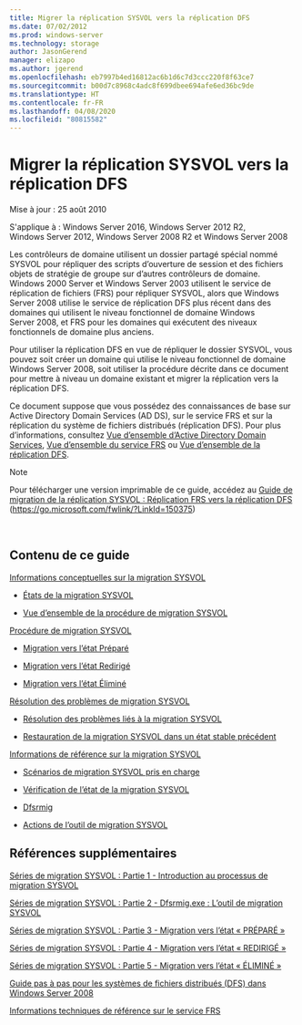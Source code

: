 ```yaml
---
title: Migrer la réplication SYSVOL vers la réplication DFS
ms.date: 07/02/2012
ms.prod: windows-server
ms.technology: storage
author: JasonGerend
manager: elizapo
ms.author: jgerend
ms.openlocfilehash: eb7997b4ed16812ac6b1d6c7d3ccc220f8f63ce7
ms.sourcegitcommit: b00d7c8968c4adc8f699dbee694afe6ed36bc9de
ms.translationtype: HT
ms.contentlocale: fr-FR
ms.lasthandoff: 04/08/2020
ms.locfileid: "80815582"
---
```

# <a name="migrate-sysvol-replication-to-dfs-replication"></a>Migrer la réplication SYSVOL vers la réplication DFS


Mise à jour : 25 août 2010

S'applique à : Windows Server 2016, Windows Server 2012 R2, Windows Server 2012, Windows Server 2008 R2 et Windows Server 2008

Les contrôleurs de domaine utilisent un dossier partagé spécial nommé SYSVOL pour répliquer des scripts d’ouverture de session et des fichiers objets de stratégie de groupe sur d’autres contrôleurs de domaine. Windows 2000 Server et Windows Server 2003 utilisent le service de réplication de fichiers (FRS) pour répliquer SYSVOL, alors que Windows Server 2008 utilise le service de réplication DFS plus récent dans des domaines qui utilisent le niveau fonctionnel de domaine Windows Server 2008, et FRS pour les domaines qui exécutent des niveaux fonctionnels de domaine plus anciens.

Pour utiliser la réplication DFS en vue de répliquer le dossier SYSVOL, vous pouvez soit créer un domaine qui utilise le niveau fonctionnel de domaine Windows Server 2008, soit utiliser la procédure décrite dans ce document pour mettre à niveau un domaine existant et migrer la réplication vers la réplication DFS.

Ce document suppose que vous possédez des connaissances de base sur Active Directory Domain Services (AD DS), sur le service FRS et sur la réplication du système de fichiers distribués (réplication DFS). Pour plus d’informations, consultez [Vue d’ensemble d’Active Directory Domain Services](https://go.microsoft.com/fwlink/?linkid=147787), [Vue d’ensemble du service FRS](https://go.microsoft.com/fwlink/?linkid=121763) ou [Vue d’ensemble de la réplication DFS](https://go.microsoft.com/fwlink/?linkid=121762).


> [!NOTE]
> Pour télécharger une version imprimable de ce guide, accédez au <a href="https://go.microsoft.com/fwlink/?linkid=150375">Guide de migration de la réplication SYSVOL : Réplication FRS vers la réplication DFS</a> (https://go.microsoft.com/fwlink/?LinkId=150375)
<br>


## <a name="in-this-guide"></a>Contenu de ce guide

[Informations conceptuelles sur la migration SYSVOL](https://docs.microsoft.com/previous-versions/windows/it-pro/windows-server-2008-R2-and-2008/dd640170(v=ws.10))

  - [États de la migration SYSVOL](https://docs.microsoft.com/previous-versions/windows/it-pro/windows-server-2008-R2-and-2008/dd641052(v=ws.10))  
      
  - [Vue d’ensemble de la procédure de migration SYSVOL](https://docs.microsoft.com/previous-versions/windows/it-pro/windows-server-2008-R2-and-2008/dd639809(v=ws.10))  
      

[Procédure de migration SYSVOL](https://docs.microsoft.com/previous-versions/windows/it-pro/windows-server-2008-R2-and-2008/dd639860(v=ws.10))

  - [Migration vers l’état Préparé](https://docs.microsoft.com/previous-versions/windows/it-pro/windows-server-2008-R2-and-2008/dd641193(v=ws.10))  
      
  - [Migration vers l’état Redirigé](https://docs.microsoft.com/previous-versions/windows/it-pro/windows-server-2008-R2-and-2008/dd641340(v=ws.10))  
      
  - [Migration vers l’état Éliminé](https://docs.microsoft.com/previous-versions/windows/it-pro/windows-server-2008-R2-and-2008/dd640254(v=ws.10))  
      

[Résolution des problèmes de migration SYSVOL](https://docs.microsoft.com/previous-versions/windows/it-pro/windows-server-2008-R2-and-2008/dd640395(v=ws.10))

  - [Résolution des problèmes liés à la migration SYSVOL](https://docs.microsoft.com/previous-versions/windows/it-pro/windows-server-2008-R2-and-2008/dd639976(v=ws.10))  
      
  - [Restauration de la migration SYSVOL dans un état stable précédent](https://docs.microsoft.com/previous-versions/windows/it-pro/windows-server-2008-R2-and-2008/dd640509(v=ws.10))  
      

[Informations de référence sur la migration SYSVOL](https://docs.microsoft.com/previous-versions/windows/it-pro/windows-server-2008-R2-and-2008/dd640293(v=ws.10))

  - [Scénarios de migration SYSVOL pris en charge](https://docs.microsoft.com/previous-versions/windows/it-pro/windows-server-2008-R2-and-2008/dd639854(v=ws.10))  
      
  - [Vérification de l’état de la migration SYSVOL](https://docs.microsoft.com/previous-versions/windows/it-pro/windows-server-2008-R2-and-2008/dd639789(v=ws.10))  
      
  - [Dfsrmig](https://docs.microsoft.com/previous-versions/windows/it-pro/windows-server-2008-R2-and-2008/dd641227(v=ws.10))  
      
  - [Actions de l’outil de migration SYSVOL](https://docs.microsoft.com/previous-versions/windows/it-pro/windows-server-2008-R2-and-2008/dd639712(v=ws.10))  
      

## <a name="additional-references"></a>Références supplémentaires

[Séries de migration SYSVOL : Partie 1 - Introduction au processus de migration SYSVOL](https://go.microsoft.com/fwlink/?linkid=121756)

[Séries de migration SYSVOL : Partie 2 - Dfsrmig.exe : L’outil de migration SYSVOL](https://go.microsoft.com/fwlink/?linkid=121757)

[Séries de migration SYSVOL : Partie 3 - Migration vers l’état « PRÉPARÉ »](https://go.microsoft.com/fwlink/?linkid=121758)

[Séries de migration SYSVOL : Partie 4 - Migration vers l’état « REDIRIGÉ »](https://go.microsoft.com/fwlink/?linkid=121759)

[Séries de migration SYSVOL : Partie 5 - Migration vers l’état « ÉLIMINÉ »](https://go.microsoft.com/fwlink/?linkid=121760)

[Guide pas à pas pour les systèmes de fichiers distribués (DFS) dans Windows Server 2008](https://go.microsoft.com/fwlink/?linkid=85231)

[Informations techniques de référence sur le service FRS](https://go.microsoft.com/fwlink/?linkid=121764)

